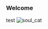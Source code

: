 ### Welcome

test
![soul_cat](https://user-images.githubusercontent.com/43025347/106243985-9f53b880-624d-11eb-90f1-e0da370a73ff.jpg)
<!--
**fd873630/fd873630** is a ✨ _special_ ✨ repository because its `README.md` (this file) appears on your GitHub profile.
